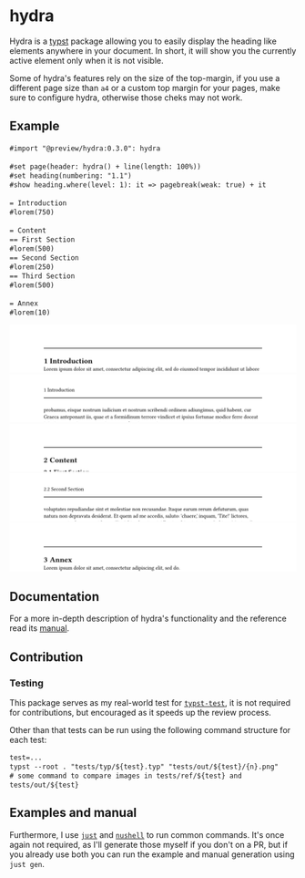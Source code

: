 # hydra
Hydra is a [typst] package allowing you to easily display the heading like elements anywhere in your
document. In short, it will show you the currently active element only when it is not visible.

Some of hydra's features rely on the size of the top-margin, if you use a different page size than
`a4` or a custom top margin for your pages, make sure to configure hydra, otherwise those cheks may
not work.

## Example
```typst
#import "@preview/hydra:0.3.0": hydra

#set page(header: hydra() + line(length: 100%))
#set heading(numbering: "1.1")
#show heading.where(level: 1): it => pagebreak(weak: true) + it

= Introduction
#lorem(750)

= Content
== First Section
#lorem(500)
== Second Section
#lorem(250)
== Third Section
#lorem(500)

= Annex
#lorem(10)
```
![ex1]
![ex2]
![ex3]
![ex4]
![ex5]

## Documentation
For a more in-depth description of hydra's functionality and the reference read its [manual].

## Contribution
### Testing
This package serves as my real-world test for [`typst-test`][typst-test], it is not required for
contributions, but encouraged as it speeds up the review process.

Other than that tests can be run using the following command structure for each test:
```bsh
test=...
typst --root . "tests/typ/${test}.typ" "tests/out/${test}/{n}.png"
# some command to compare images in tests/ref/${test} and tests/out/${test}
```

## Examples and manual
Furthermore, I use [`just`][just] and [`nushell`][nushell] to run common commands. It's once again
not required, as I'll generate those myself if you don't on a PR, but if you already use both you
can run the example and manual generation using `just gen`.

[ex1]: examples/example1.png
[ex2]: examples/example2.png
[ex3]: examples/example3.png
[ex4]: examples/example4.png
[ex5]: examples/example5.png
[manual]: docs/manual.pdf

[typst]: https://github.com/typst/typst
[typst-test]: https://github.com/tingerrr/typst-test
[just]: https://just.systems/
[nushell]: https://www.nushell.sh/
